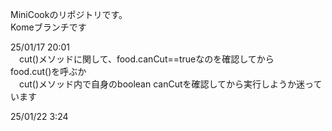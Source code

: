 MiniCookのリポジトリです。  
Komeブランチです

25/01/17 20:01  
　cut()メソッドに関して、food.canCut==trueなのを確認してから  
food.cut()を呼ぶか  
　cut()メソッド内で自身のboolean canCutを確認してから実行しようか迷っています

25/01/22 3:24